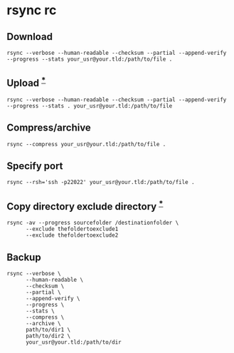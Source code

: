 # rsync rc

## Download

    rsync --verbose --human-readable --checksum --partial --append-verify --progress --stats your_usr@your.tld:/path/to/file .

## Upload <sup>[*][3455155745]</sup>

    rsync --verbose --human-readable --checksum --partial --append-verify --progress --stats . your_usr@your.tld:/path/to/file

[3455155745]: http://stackoverflow.com/questions/9090817/copying-files-using-rsync-from-remote-server-to-local-machine#9090859

## Compress/archive

    rsync --compress your_usr@your.tld:/path/to/file .

## Specify port

    rsync --rsh='ssh -p22022' your_usr@your.tld:/path/to/file .

## Copy directory exclude directory <sup>[*][664979604]</sup>

    rsync -av --progress sourcefolder /destinationfolder \
          --exclude thefoldertoexclude1
          --exclude thefoldertoexclude2

[664979604]: https://stackoverflow.com/questions/4585929/how-to-use-cp-command-to-exclude-a-specific-directory#14789400

## Backup

    rsync --verbose \
          --human-readable \
          --checksum \
          --partial \
          --append-verify \
          --progress \
          --stats \
          --compress \
          --archive \
          path/to/dir1 \
          path/to/dir2 \
          your_usr@your.tld:/path/to/dir
